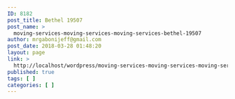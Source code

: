 ```yaml
---
ID: 8182
post_title: Bethel 19507
post_name: >
  moving-services-moving-services-moving-services-bethel-19507
author: mrgabonijeff@gmail.com
post_date: 2018-03-28 01:48:20
layout: page
link: >
  http://localhost/wordpress/moving-services-moving-services-moving-services-bethel-19507/
published: true
tags: [ ]
categories: [ ]
---
```

